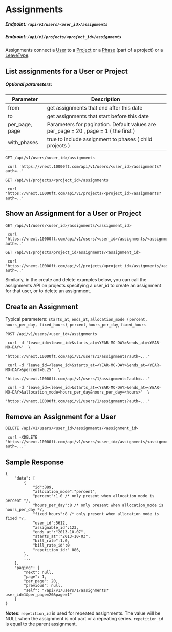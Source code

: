 # Assignments

##### Endpoint: `/api/v1/users/<user_id>/assignments`
##### Endpoint: `/api/v1/projects/<project_id>/assignments`

Assignments connect a [User](users.md) to a [Project](projects.md) or a [Phase](phases.md) (part of a project) or a [LeaveType](leave-types.md).

## List assignments for a User or Project

##### Optional parameters:

| **Parameter** | **Description** |
| ------------- | --------------- |
| from |  get assignments that end after this date |
| to |  get assignments that start before this date |
| per_page, page |  Parameters for pagination. Default values are per_page = 20 , page = 1 ( the first ) |
| with_phases	| true to include assignment to phases ( child projects ) |

```
GET /api/v1/users/<user_id>/assignments

 curl 'https://vnext.10000ft.com/api/v1/users/<user_id>/assignments?auth=..'
```

```
GET /api/v1/projects/<project_id>/assignments

 curl 'https://vnext.10000ft.com/api/v1/projects/<project_id>/assignments?auth=..'
```

## Show an Assignment for a User or Project

```
GET /api/v1/users/<user_id>/assignments/<assignment_id>

 curl 'https://vnext.10000ft.com/api/v1/users/<user_id>/assignments/<assignment_id>?auth=..'
```

```
GET /api/v1/projects/project_id/assignments/<assignment_id>

 curl 'https://vnext.10000ft.com/api/v1/projects/<project_id>/assignments/<assignment_id>?auth=..'
```

Similarly, in the create and delete examples below, you can call the assignments API on projects specifying a user_id to create an assignment for that user, or to delete an assignment.

## Create an Assignment

Typical parameters: `starts_at`, `ends_at`, `allocation_mode (percent, hours_per_day, fixed_hours)`, `percent`, `hours_per_day`, `fixed_hours`

```
POST /api/v1/users/<user_id>/assignments

 curl -d 'leave_id=<leave_id>&starts_at=<YEAR-MO-DAY>&ends_at=<YEAR-MO-DAY>'  \
                 'https://vnext.10000ft.com/api/v1/users/1/assignments?auth=...'

 curl -d 'leave_id=<leave_id>&starts_at=<YEAR-MO-DAY>&ends_at=<YEAR-MO-DAY>&percent=0.25'  \
                 'https://vnext.10000ft.com/api/v1/users/1/assignments?auth=...'
                 
 curl -d 'leave_id=<leave_id>&starts_at=<YEAR-MO-DAY>&ends_at=<YEAR-MO-DAY>&allocation_mode=hours_per_day&hours_per_day=<hours>'  \
                 'https://vnext.10000ft.com/api/v1/users/1/assignments?auth=...'
```

## Remove an Assignment for a User

```
DELETE /api/v1/users/<user_id>/assignments/<assignment_id>

 curl -XDELETE 'https://vnext.10000ft.com/api/v1/users/<user_id>/assignments/<assignment_id>?auth=...'
```

## Sample Response

```
{
    "data": [
        {
            "id":889,
            "allocation_mode":"percent",
            "percent":1.0 /* only present when allocation_mode is percent */,
            "hours_per_day":8 /* only present when allocation_mode is hours_per_day */,
            "fixed_hours":8 /* only present when allocation_mode is fixed */,
            "user_id":5612,
            "assignable_id":123,
            "ends_at":"2013-10-07",
            "starts_at":"2013-10-03",
            "bill_rate":1.0,
            "bill_rate_id":0
            "repetition_id:" 886,
        },
        ...
    ],
    "paging": {
        "next": null,
        "page": 1,
        "per_page": 20,
        "previous": null,
        "self": "/api/v1/users/1/assignments?user_id=1&per_page=20&page=1"
    }
}
```

**Notes**: `repetition_id` is used for repeated assignments. The value will be NULL when the assignment is not part or a repeating series. `repetition_id` is equal to the parent assignment.
